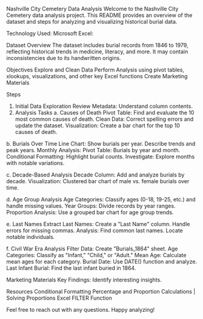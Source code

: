 Nashville City Cemetery Data Analysis
Welcome to the Nashville City Cemetery data analysis project. This README provides an overview of the dataset and steps for analyzing and visualizing historical burial data.

Technology Used:
Microsoft Excel: 

Dataset Overview
The dataset includes burial records from 1846 to 1979, reflecting historical trends in medicine, literacy, and more. It may contain inconsistencies due to its handwritten origins.

Objectives
Explore and Clean Data
Perform Analysis using pivot tables, xlookups, visualizations, and other key Excel functions
Create Marketing Materials

Steps
1. Initial Data Exploration
Review Metadata: Understand column contents.
2. Analysis Tasks
a. Causes of Death
Pivot Table: Find and evaluate the 10 most common causes of death.
Clean Data: Correct spelling errors and update the dataset.
Visualization: Create a bar chart for the top 10 causes of death.

b. Burials Over Time
Line Chart: Show burials per year. Describe trends and peak years.
Monthly Analysis:
Pivot Table: Burials by year and month.
Conditional Formatting: Highlight burial counts.
Investigate: Explore months with notable variations.

c. Decade-Based Analysis
Decade Column: Add and analyze burials by decade.
Visualization: Clustered bar chart of male vs. female burials over time.

d. Age Group Analysis
Age Categories: Classify ages (0-18, 19-25, etc.) and handle missing values.
Year Groups: Divide records by year ranges.
Proportion Analysis: Use a grouped bar chart for age group trends.

e. Last Names
Extract Last Names: Create a "Last Name" column. Handle errors for missing commas.
Analysis:
Find common last names.
Locate notable individuals.

f. Civil War Era Analysis
Filter Data: Create "Burials_1864" sheet.
Age Categories: Classify as "Infant," "Child," or "Adult."
Mean Age: Calculate mean ages for each category.
Burial Date: Use DATE() function and analyze.
Last Infant Burial: Find the last infant buried in 1864.

Marketing Materials
Key Findings: Identify interesting insights.

Resources
Conditional Formatting
Percentage and Proportion Calculations | Solving Proportions
Excel FILTER Function

Feel free to reach out with any questions. Happy analyzing!
